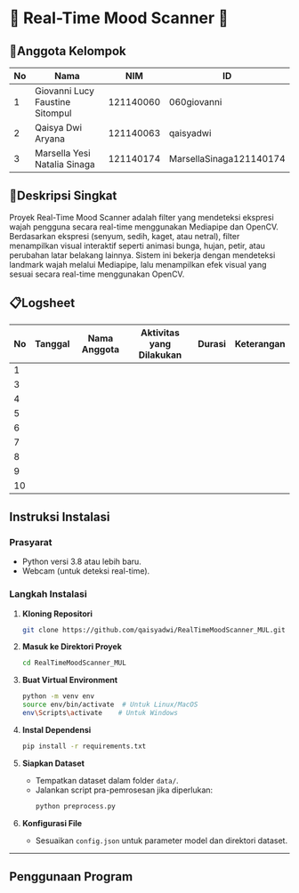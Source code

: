 # 🌟 Real-Time Mood Scanner 🌟

## 👥Anggota Kelompok  
| No | Nama                              | NIM          | ID                           |
|----|-----------------------------------|--------------|------------------------------|
| 1  | Giovanni Lucy Faustine Sitompul   | 121140060    |  060giovanni                 |
| 2  | Qaisya Dwi Aryana                 | 121140063    |  qaisyadwi                   |
| 3  | Marsella Yesi Natalia Sinaga      | 121140174    |  MarsellaSinaga121140174     |

## 📝Deskripsi Singkat  
Proyek Real-Time Mood Scanner adalah filter yang mendeteksi ekspresi wajah pengguna secara real-time menggunakan Mediapipe dan OpenCV.  Berdasarkan ekspresi (senyum, sedih, kaget, atau netral), filter menampilkan visual interaktif seperti animasi bunga, hujan, petir, atau perubahan latar belakang lainnya.  Sistem ini bekerja dengan mendeteksi landmark wajah melalui Mediapipe, lalu menampilkan efek visual yang sesuai secara real-time menggunakan OpenCV.  


## 📋Logsheet
| No   | Tanggal       |Nama Anggota        | Aktivitas yang Dilakukan                   | Durasi      |  Keterangan                  |  
|------|---------------|--------------------|--------------------------------------------|-------------|------------------------------|
| 1    |               |                    |                                            |             |                              |                             
| 3    |               |                    |                                            |             |                              |                               
| 4    |               |                    |                                            |             |                              |                               
| 5    |               |                    |                                            |             |                              |                             
| 6    |               |                    |                                            |             |                              |                               
| 7    |               |                    |                                            |             |                              |                               
| 8    |               |                    |                                            |             |                              |                               
| 9    |               |                    |                                            |             |                              |                              
| 10   |               |                    |                                            |             |                              |                               


## **Instruksi Instalasi**

### **Prasyarat**
- Python versi 3.8 atau lebih baru.
- Webcam (untuk deteksi real-time).

### **Langkah Instalasi**

1. **Kloning Repositori**
   ```bash
   git clone https://github.com/qaisyadwi/RealTimeMoodScanner_MUL.git
   ```

2. **Masuk ke Direktori Proyek**
   ```bash
   cd RealTimeMoodScanner_MUL
   ```

3. **Buat Virtual Environment**
   ```bash
   python -m venv env
   source env/bin/activate  # Untuk Linux/MacOS
   env\Scripts\activate    # Untuk Windows
   ```

4. **Instal Dependensi**
   ```bash
   pip install -r requirements.txt
   ```

5. **Siapkan Dataset**
   - Tempatkan dataset dalam folder `data/`.
   - Jalankan script pra-pemrosesan jika diperlukan:
     ```bash
     python preprocess.py
     ```

6. **Konfigurasi File**
   - Sesuaikan `config.json` untuk parameter model dan direktori dataset.

---

## **Penggunaan Program**

